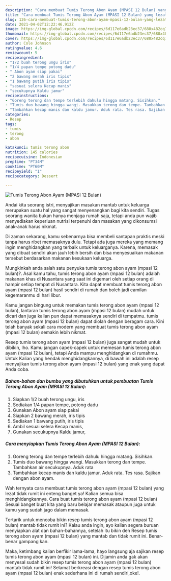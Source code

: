 ```yaml
---
description: "Cara membuat Tumis Terong Abon Ayam (MPASI 12 Bulan) yang lezat dan Mudah Dibuat"
title: "Cara membuat Tumis Terong Abon Ayam (MPASI 12 Bulan) yang lezat dan Mudah Dibuat"
slug: 126-cara-membuat-tumis-terong-abon-ayam-mpasi-12-bulan-yang-lezat-dan-mudah-dibuat
date: 2021-04-02T12:22:46.912Z
image: https://img-global.cpcdn.com/recipes/6d117e6adb23ec37/680x482cq70/tumis-terong-abon-ayam-mpasi-12-bulan-foto-resep-utama.jpg
thumbnail: https://img-global.cpcdn.com/recipes/6d117e6adb23ec37/680x482cq70/tumis-terong-abon-ayam-mpasi-12-bulan-foto-resep-utama.jpg
cover: https://img-global.cpcdn.com/recipes/6d117e6adb23ec37/680x482cq70/tumis-terong-abon-ayam-mpasi-12-bulan-foto-resep-utama.jpg
author: Cole Johnson
ratingvalue: 4.6
reviewcount: 5
recipeingredient:
- "1/2 buah terong ungu iris"
- "1/4 papan tempe potong dadu"
- " Abon ayam siap pakai"
- "2 bawang merah iris tipis"
- "1 bawang putih iris tipis"
- "sesuai selera Kecap manis"
- "secukupnya Kaldu jamur"
recipeinstructions:
- "Goreng terong dan tempe terlebih dahulu hingga matang. Sisihkan."
- "Tumis duo bawang hingga wangi. Masukkan terong dan tempe. Tambahkan air secukupnya. Aduk rata"
- "Tambahkan kecap manis dan kaldu jamur. Aduk rata. Tes rasa. Sajikan dengan abon ayam."
categories:
- Resep
tags:
- tumis
- terong
- abon

katakunci: tumis terong abon 
nutrition: 145 calories
recipecuisine: Indonesian
preptime: "PT34M"
cooktime: "PT60M"
recipeyield: "1"
recipecategory: Dessert

---
```



![Tumis Terong Abon Ayam (MPASI 12 Bulan)](https://img-global.cpcdn.com/recipes/6d117e6adb23ec37/680x482cq70/tumis-terong-abon-ayam-mpasi-12-bulan-foto-resep-utama.jpg)

Andai kita seorang istri, menyajikan masakan mantab untuk keluarga merupakan suatu hal yang sangat menyenangkan bagi kita sendiri. Tugas seorang  wanita bukan hanya menjaga rumah saja, tetapi anda pun wajib menyediakan keperluan nutrisi terpenuhi dan masakan yang dikonsumsi anak-anak harus nikmat.

Di zaman  sekarang, kamu sebenarnya bisa membeli santapan praktis meski tanpa harus ribet memasaknya dulu. Tetapi ada juga mereka yang memang ingin menghidangkan yang terbaik untuk keluarganya. Karena, memasak yang dibuat sendiri akan jauh lebih bersih dan bisa menyesuaikan makanan tersebut berdasarkan makanan kesukaan keluarga. 



Mungkinkah anda salah satu penyuka tumis terong abon ayam (mpasi 12 bulan)?. Asal kamu tahu, tumis terong abon ayam (mpasi 12 bulan) adalah makanan khas di Nusantara yang saat ini digemari oleh setiap orang di hampir setiap tempat di Nusantara. Kita dapat membuat tumis terong abon ayam (mpasi 12 bulan) hasil sendiri di rumah dan boleh jadi camilan kegemaranmu di hari libur.

Kamu jangan bingung untuk memakan tumis terong abon ayam (mpasi 12 bulan), lantaran tumis terong abon ayam (mpasi 12 bulan) mudah untuk dicari dan juga kalian pun dapat memasaknya sendiri di tempatmu. tumis terong abon ayam (mpasi 12 bulan) dapat diolah dengan beragam cara. Kini telah banyak sekali cara modern yang membuat tumis terong abon ayam (mpasi 12 bulan) semakin lebih nikmat.

Resep tumis terong abon ayam (mpasi 12 bulan) juga sangat mudah untuk dibikin, lho. Kamu jangan capek-capek untuk memesan tumis terong abon ayam (mpasi 12 bulan), tetapi Anda mampu menghidangkan di rumahmu. Untuk Kalian yang hendak menghidangkannya, di bawah ini adalah resep menyajikan tumis terong abon ayam (mpasi 12 bulan) yang enak yang dapat Anda coba.

<!--inarticleads1-->

##### Bahan-bahan dan bumbu yang dibutuhkan untuk pembuatan Tumis Terong Abon Ayam (MPASI 12 Bulan):

1. Siapkan 1/2 buah terong ungu, iris
1. Sediakan 1/4 papan tempe, potong dadu
1. Gunakan  Abon ayam siap pakai
1. Siapkan 2 bawang merah, iris tipis
1. Sediakan 1 bawang putih, iris tipis
1. Ambil sesuai selera Kecap manis,
1. Gunakan secukupnya Kaldu jamur,




<!--inarticleads2-->

##### Cara menyiapkan Tumis Terong Abon Ayam (MPASI 12 Bulan):

1. Goreng terong dan tempe terlebih dahulu hingga matang. Sisihkan.
1. Tumis duo bawang hingga wangi. Masukkan terong dan tempe. Tambahkan air secukupnya. Aduk rata
1. Tambahkan kecap manis dan kaldu jamur. Aduk rata. Tes rasa. Sajikan dengan abon ayam.




Wah ternyata cara membuat tumis terong abon ayam (mpasi 12 bulan) yang lezat tidak rumit ini enteng banget ya! Kalian semua bisa menghidangkannya. Cara buat tumis terong abon ayam (mpasi 12 bulan) Sesuai banget buat kita yang baru belajar memasak ataupun juga untuk kamu yang sudah jago dalam memasak.

Tertarik untuk mencoba bikin resep tumis terong abon ayam (mpasi 12 bulan) mantab tidak rumit ini? Kalau anda ingin, ayo kalian segera buruan menyiapkan alat dan bahan-bahannya, setelah itu bikin deh Resep tumis terong abon ayam (mpasi 12 bulan) yang mantab dan tidak rumit ini. Benar-benar gampang kan. 

Maka, ketimbang kalian berfikir lama-lama, hayo langsung aja sajikan resep tumis terong abon ayam (mpasi 12 bulan) ini. Dijamin anda gak akan menyesal sudah bikin resep tumis terong abon ayam (mpasi 12 bulan) mantab tidak rumit ini! Selamat berkreasi dengan resep tumis terong abon ayam (mpasi 12 bulan) enak sederhana ini di rumah sendiri,oke!.

